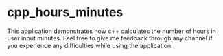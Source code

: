# cpp_hours_minutes
This application demonstrates how c++ calculates the number of hours in user input minutes. Feel free to give me feedback through any channel if you  experience any difficulties while using the application. 
